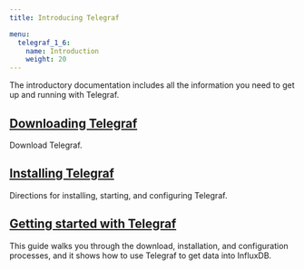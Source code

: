 ```yaml
---
title: Introducing Telegraf

menu:
  telegraf_1_6:
    name: Introduction
    weight: 20
---
```


The introductory documentation includes all the information you need to get up and running with Telegraf.

## [Downloading Telegraf](https://influxdata.com/downloads/#telegraf)
Download Telegraf.

## [Installing Telegraf](/telegraf/v1.6/introduction/installation/)
Directions for installing, starting, and configuring Telegraf.

## [Getting started with Telegraf](/telegraf/v1.6/introduction/getting-started-telegraf/)
This guide walks you through the download, installation, and configuration processes, and it shows how to use Telegraf to get data into InfluxDB.

